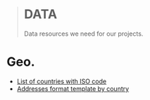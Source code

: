> # DATA
> Data resources we need for our projects.


# Geo.

- [List of countries with ISO code](https://github.com/OSW3/data/tree/geo/countries) 
- [Addresses format template by country](https://github.com/OSW3/data/tree/geo/addresses-format)